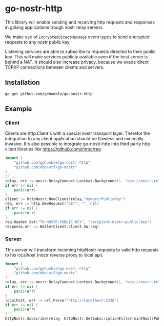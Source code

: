 # go-nostr-http 
This library will enable sending and receiving http requests and responses in golang applications trough nostr relay servers.

We make use of `EncryptedDirectMessage` event types to send encrypted requests to any nostr public key.

Listening services are able to subscribe to requests directed to their public key. This will make services publicly available even if the 
host server is behind a NAT. It should also increase privacy, because we evade direct TCP/IP connections between clients and servers.

## Installation
```
go get github.com/gohumble/go-nostr-http
```
## Example
### Client
Clients are http.Client's with a special nostr transport layer. Therefor the integration to any client application should be flawless and minimally invasive.
It's also possible to integrate go-nostr-http into third party http client libraries like https://github.com/imroc/req
```go
import (
    "github.com/gohumble/go-nostr-http"
    "github.com/nbd-wtf/go-nostr"
)
// ...
relay, err := nostr.RelayConnect(context.Background(), "wss://nostr.relay.com")
if err != nil {
    panic(err)
}
client := httpNostr.NewClient(relay,"myNostrPublicKey")
req, err := http.NewRequest("GET", "", nil)
if err != nil {
    panic(err)
}
req.Header.Set("TO-NOSTR-PUBLIC-KEY", "recipient-nostr-public-key")
response,err := WalletClient.client.Do(req)
```

### Server 
This server will transform incoming httpNostr requests to valid http requests to his localhost (nostr reverse proxy to local api).

```go 
import (
    "github.com/gohumble/go-nostr-http"
    "github.com/nbd-wtf/go-nostr"
)
relay, err := nostr.RelayConnect(context.Background(), "wss://nostr.relay.com")
if err != nil {
    panic(err)
}
localhost, err := url.Parse("http://localhost:3338")
if err != nil {
    panic(err)
}
httpNostr.Subscribe(relay, httpNostr.GetSubscriptionFilter(mintNostrPublicKey), httpNostr.ReverseProxyHandler(m.Nostr, localhost))
```

